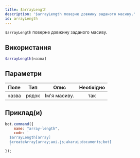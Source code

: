 ```yaml
---
title: $arrayLength
description: '$arrayLength поверне довжину заданого масиву.'
id: arrayLength
---
```


`$arrayLength` поверне довжину заданого масиву.

## Використання

```php
$arrayLength[назва]
```

## Параметри

| Поле  | Тип   | Опис         | Необхідно |
| ----- | ----- | ------------ |:---------:|
| назва | рядок | Ім'я масиву. |    так    |

## Приклад(и)

```javascript
bot.command({
    name: "array-length",
    code: `
  $arrayLength[array]
  $createArray[array;aoi.js;akarui;documents;bot]
  `
});
```